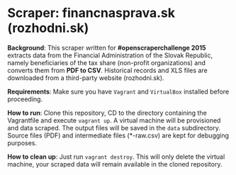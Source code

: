 ﻿# Scraper: financnasprava.sk (rozhodni.sk)

**Background**: This scraper written for **#openscraperchallenge 2015** extracts data from the Financial Administration of the Slovak Republic, namely beneficiaries of the tax share (non-profit organizations) and converts them from **PDF to CSV**. Historical records and XLS files are downloaded from a third-party website (rozhodni.sk).

**Requirements**: Make sure you have `Vagrant` and `VirtualBox` installed before proceeding.

**How to run**: Clone this repository, CD to the directory containing the Vagrantfile and execute `vagrant up`. A virtual machine will be provisioned and data scraped. The output files will be saved in the `data` subdirectory. Source files (PDF) and intermediate files (*-raw.csv) are kept for debugging purposes.

**How to clean up**: Just run `vagrant destroy`. This will only delete the virtual machine, your scraped data will remain available in the cloned repository.
